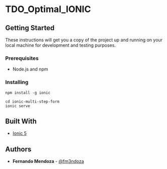# TDO_Optimal_IONIC

## Getting Started

These instructions will get you a copy of the project up and running on your local machine for development and testing purposes.

### Prerequisites

* Node.js and npm

### Installing

```
npm install -g ionic
```

```
cd ionic-multi-step-form
ionic serve
```

## Built With

* [Ionic 5](https://ionicframework.com/)

## Authors

* **Fernando Mendoza** - [@fm3ndoza](https://twitter.com/fm3ndoza)
